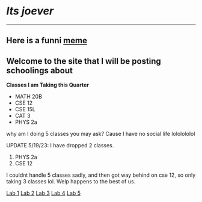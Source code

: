 
# *Its joever*
---
  Here is a funni [meme](https://www.google.com/url?sa=i&url=https%3A%2F%2Froblox.fandom.com%2Fwiki%2FCatalog%3ALOLHOO&psig=AOvVaw3VPQt-KYgQCjRI8IH25hkQ&ust=1680823692855000&source=images&cd=vfe&ved=0CA8QjRxqFwoTCKiX9aryk_4CFQAAAAAdAAAAABAD)
---

## Welcome to the site that I will be posting schoolings about

**Classes I am Taking this Quarter**
* MATH 20B
* CSE 12 
* CSE 15L
* CAT 3 
* PHYS 2a

why am I doing 5 classes you may ask? Cause I have no social life lololololol

UPDATE 5/19/23: 
I have dropped 2 classes. 
 1. PHYS 2a 
 2. CSE 12

I couldnt handle 5 classes sadly, and then got way behind on cse 12, so only taking 3 classes lol. Welp happens to the best of us. 

[Lab 1](https://e-mirandar.github.io/cse15l-lab-reports/lab1.html)
[Lab 2](https://e-mirandar.github.io/cse15l-lab-reports/Lab-Report-2.html)
[Lab 3](https://e-mirandar.github.io/cse15l-lab-reports/Lab-Report-3.html)
[Lab 4](https://e-mirandar.github.io/cse15l-lab-reports/Lab-Report-4.html)
[Lab 5](https://e-mirandar.github.io/cse15l-lab-reports/Lab-Report-5.html)